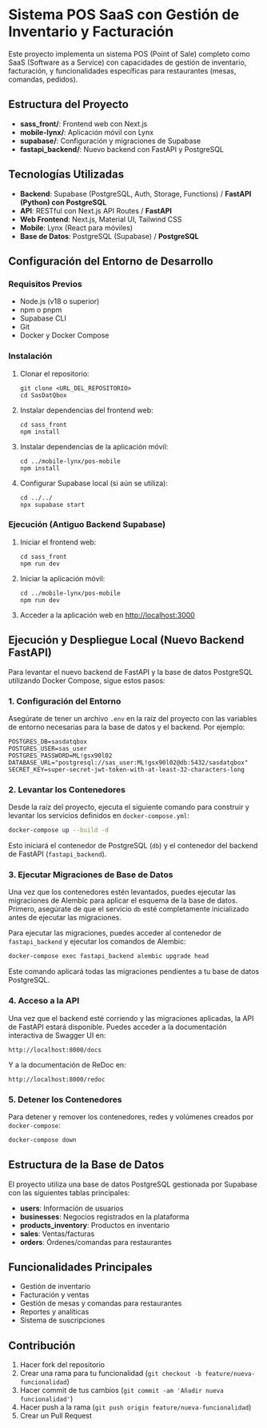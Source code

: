 # Sistema POS SaaS con Gestión de Inventario y Facturación

Este proyecto implementa un sistema POS (Point of Sale) completo como SaaS (Software as a Service) con capacidades de gestión de inventario, facturación, y funcionalidades específicas para restaurantes (mesas, comandas, pedidos).

## Estructura del Proyecto

- **sass_front/**: Frontend web con Next.js
- **mobile-lynx/**: Aplicación móvil con Lynx
- **supabase/**: Configuración y migraciones de Supabase
- **fastapi_backend/**: Nuevo backend con FastAPI y PostgreSQL

## Tecnologías Utilizadas

- **Backend**: Supabase (PostgreSQL, Auth, Storage, Functions) / **FastAPI (Python) con PostgreSQL**
- **API**: RESTful con Next.js API Routes / **FastAPI**
- **Web Frontend**: Next.js, Material UI, Tailwind CSS
- **Mobile**: Lynx (React para móviles)
- **Base de Datos**: PostgreSQL (Supabase) / **PostgreSQL**

## Configuración del Entorno de Desarrollo

### Requisitos Previos

- Node.js (v18 o superior)
- npm o pnpm
- Supabase CLI
- Git
- Docker y Docker Compose

### Instalación

1. Clonar el repositorio:
   ```
   git clone <URL_DEL_REPOSITORIO>
   cd SasDatQbox
   ```

2. Instalar dependencias del frontend web:
   ```
   cd sass_front
   npm install
   ```

3. Instalar dependencias de la aplicación móvil:
   ```
   cd ../mobile-lynx/pos-mobile
   npm install
   ```

4. Configurar Supabase local (si aún se utiliza):
   ```
   cd ../../
   npx supabase start
   ```

### Ejecución (Antiguo Backend Supabase)

1. Iniciar el frontend web:
   ```
   cd sass_front
   npm run dev
   ```

2. Iniciar la aplicación móvil:
   ```
   cd ../mobile-lynx/pos-mobile
   npm run dev
   ```

3. Acceder a la aplicación web en [http://localhost:3000](http://localhost:3000)

## Ejecución y Despliegue Local (Nuevo Backend FastAPI)

Para levantar el nuevo backend de FastAPI y la base de datos PostgreSQL utilizando Docker Compose, sigue estos pasos:

### 1. Configuración del Entorno

Asegúrate de tener un archivo `.env` en la raíz del proyecto con las variables de entorno necesarias para la base de datos y el backend. Por ejemplo:

```
POSTGRES_DB=sasdatqbox
POSTGRES_USER=sas_user
POSTGRES_PASSWORD=ML!gsx90l02
DATABASE_URL="postgresql://sas_user:ML!gsx90l02@db:5432/sasdatqbox"
SECRET_KEY=super-secret-jwt-token-with-at-least-32-characters-long
```

### 2. Levantar los Contenedores

Desde la raíz del proyecto, ejecuta el siguiente comando para construir y levantar los servicios definidos en `docker-compose.yml`:

```bash
docker-compose up --build -d
```

Esto iniciará el contenedor de PostgreSQL (`db`) y el contenedor del backend de FastAPI (`fastapi_backend`).

### 3. Ejecutar Migraciones de Base de Datos

Una vez que los contenedores estén levantados, puedes ejecutar las migraciones de Alembic para aplicar el esquema de la base de datos. Primero, asegúrate de que el servicio `db` esté completamente inicializado antes de ejecutar las migraciones.

Para ejecutar las migraciones, puedes acceder al contenedor de `fastapi_backend` y ejecutar los comandos de Alembic:

```bash
docker-compose exec fastapi_backend alembic upgrade head
```

Este comando aplicará todas las migraciones pendientes a tu base de datos PostgreSQL.

### 4. Acceso a la API

Una vez que el backend esté corriendo y las migraciones aplicadas, la API de FastAPI estará disponible. Puedes acceder a la documentación interactiva de Swagger UI en:

`http://localhost:8000/docs`

Y a la documentación de ReDoc en:

`http://localhost:8000/redoc`

### 5. Detener los Contenedores

Para detener y remover los contenedores, redes y volúmenes creados por `docker-compose`:

```bash
docker-compose down
```

## Estructura de la Base de Datos

El proyecto utiliza una base de datos PostgreSQL gestionada por Supabase con las siguientes tablas principales:

- **users**: Información de usuarios
- **businesses**: Negocios registrados en la plataforma
- **products_inventory**: Productos en inventario
- **sales**: Ventas/facturas
- **orders**: Órdenes/comandas para restaurantes

## Funcionalidades Principales

- Gestión de inventario
- Facturación y ventas
- Gestión de mesas y comandas para restaurantes
- Reportes y analíticas
- Sistema de suscripciones

## Contribución

1. Hacer fork del repositorio
2. Crear una rama para tu funcionalidad (`git checkout -b feature/nueva-funcionalidad`)
3. Hacer commit de tus cambios (`git commit -am 'Añadir nueva funcionalidad'`)
4. Hacer push a la rama (`git push origin feature/nueva-funcionalidad`)
5. Crear un Pull Request
